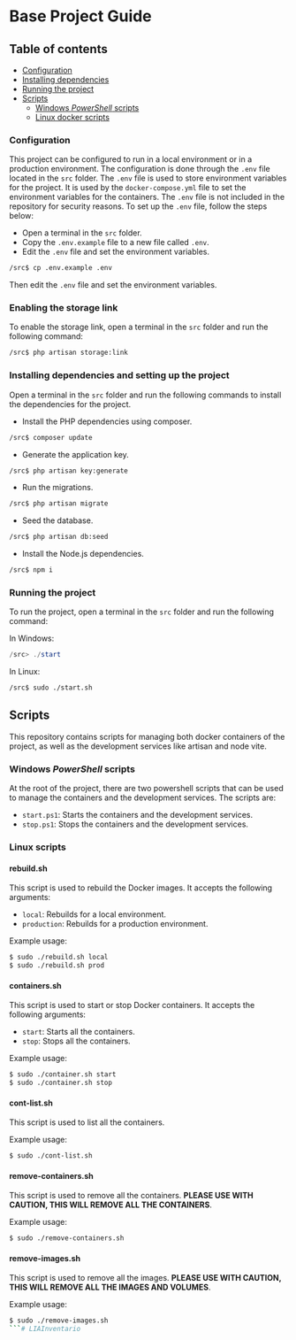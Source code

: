 # Base Project Guide
## Table of contents
- [Configuration](#configuration)
- [Installing dependencies](#installing-dependencies)
- [Running the project](#running-the-project)
- [Scripts](#scripts)
  - [Windows *PowerShell* scripts](#windows-powershell-scripts)
  - [Linux docker scripts](#linux-scripts)

### Configuration
This project can be configured to run in a local environment or in a production environment. The configuration is done through the `.env` file located in the `src` folder.
The `.env` file is used to store environment variables for the project. It is used by the `docker-compose.yml` file to set the environment variables for the containers. The `.env` file is not included in the repository for security reasons. To set up the `.env` file, follow the steps below:
- Open a terminal in the `src` folder.
- Copy the `.env.example` file to a new file called `.env`.
- Edit the `.env` file and set the environment variables.

```bash
/src$ cp .env.example .env
```

Then edit the `.env` file and set the environment variables.

### Enabling the storage link
To enable the storage link, open a terminal in the `src` folder and run the following command:

```bash
/src$ php artisan storage:link
```

### Installing dependencies and setting up the project
Open a terminal in the `src` folder and run the following commands to install the dependencies for the project.
- Install the PHP dependencies using composer.
```bash
/src$ composer update
```
- Generate the application key.
```bash
/src$ php artisan key:generate
```
- Run the migrations.
```bash
/src$ php artisan migrate
```
- Seed the database.
```bash
/src$ php artisan db:seed
```
- Install the Node.js dependencies.
```bash
/src$ npm i
```

### Running the project
To run the project, open a terminal in the `src` folder and run the following command:

In Windows:
```powershell
/src> ./start
```
In Linux:
```bash
/src$ sudo ./start.sh
```
## Scripts
This repository contains scripts for managing both docker containers of the project, as well as the development services like artisan and node vite.

### Windows *PowerShell* scripts
At the root of the project, there are two powershell scripts that can be used to manage the containers and the development services. The scripts are:
- `start.ps1`: Starts the containers and the development services.
- `stop.ps1`: Stops the containers and the development services.

### Linux scripts

#### rebuild.sh
This script is used to rebuild the Docker images. It accepts the following arguments:

- `local`: Rebuilds for a local environment.
- `production`: Rebuilds for a production environment.

Example usage:
    
```bash
$ sudo ./rebuild.sh local
$ sudo ./rebuild.sh prod
```

#### containers.sh

This script is used to start or stop Docker containers. It accepts the following arguments:

- `start`: Starts all the containers.
- `stop`: Stops all the containers.

Example usage:
    
```bash 
$ sudo ./container.sh start
$ sudo ./container.sh stop
```
#### cont-list.sh

This script is used to list all the containers.

Example usage:
    
```bash
$ sudo ./cont-list.sh
```

#### remove-containers.sh
This script is used to remove all the containers. **PLEASE USE WITH CAUTION, THIS WILL REMOVE ALL THE CONTAINERS**.

Example usage:
    
```bash
$ sudo ./remove-containers.sh
```

#### remove-images.sh
This script is used to remove all the images. **PLEASE USE WITH CAUTION, THIS WILL REMOVE ALL THE IMAGES AND VOLUMES**.

Example usage:
    
```bash
$ sudo ./remove-images.sh
```#   L I A I n v e n t a r i o  
 